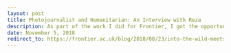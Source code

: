 ```yaml
---
layout: post
title: Photojournalist and Humanitarian: An Interview with Reza 
description: As part of the work I did for Frontier, I got the opportunity to talk to Reza about his life, successes and the importance of giving refugees the ability to tell their own story.
date: November 5, 2018
redirect_to: https://frontier.ac.uk/blog/2018/08/23/into-the-wild-meets---reza-deghati
---
```

